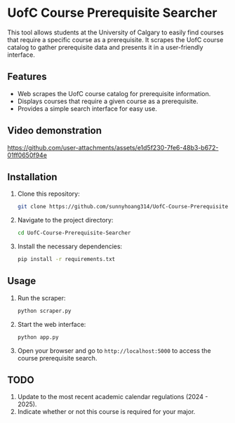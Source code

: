 # UofC Course Prerequisite Searcher

This tool allows students at the University of Calgary to easily find courses that require a specific course as a prerequisite. It scrapes the UofC course catalog to gather prerequisite data and presents it in a user-friendly interface.

## Features

- Web scrapes the UofC course catalog for prerequisite information.
- Displays courses that require a given course as a prerequisite.
- Provides a simple search interface for easy use.

## Video demonstration
https://github.com/user-attachments/assets/e1d5f230-7fe6-48b3-b672-01ff0650f94e



## Installation

1. Clone this repository:
    ```bash
    git clone https://github.com/sunnyhoang314/UofC-Course-Prerequisite-Searcher.git
    ```

2. Navigate to the project directory:
    ```bash
    cd UofC-Course-Prerequisite-Searcher
    ```

3. Install the necessary dependencies:
    ```bash
    pip install -r requirements.txt
    ```

## Usage

1. Run the scraper:
    ```bash
    python scraper.py
    ```

2. Start the web interface:
    ```bash
    python app.py
    ```

3. Open your browser and go to `http://localhost:5000` to access the course prerequisite search.

## TODO

1. Update to the most recent academic calendar regulations (2024 - 2025).
2. Indicate whether or not this course is required for your major.
